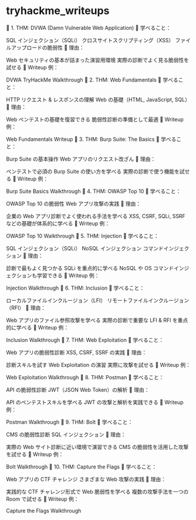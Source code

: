 # tryhackme_writeups

📌 1. THM: DVWA (Damn Vulnerable Web Application)
🔹 学べること：

SQL インジェクション（SQLi）
クロスサイトスクリプティング（XSS）
ファイルアップロードの脆弱性
🔹 理由：

Web セキュリティの基本が詰まった演習用環境
実際の診断でよく見る脆弱性を試せる
🔹 Writeup 例：

DVWA TryHackMe Walkthrough
📌 2. THM: Web Fundamentals
🔹 学べること：

HTTP リクエスト & レスポンスの理解
Web の基礎（HTML, JavaScript, SQL）
🔹 理由：

Web ペンテストの基礎を復習できる
脆弱性診断の準備として最適
🔹 Writeup 例：

Web Fundamentals Writeup
📌 3. THM: Burp Suite: The Basics
🔹 学べること：

Burp Suite の基本操作
Web アプリのリクエスト改ざん
🔹 理由：

ペンテストで必須の Burp Suite の使い方を学べる
実際の診断で使う機能を試せる
🔹 Writeup 例：

Burp Suite Basics Walkthrough
📌 4. THM: OWASP Top 10
🔹 学べること：

OWASP Top 10 の脆弱性
Web アプリ攻撃の実践
🔹 理由：

企業の Web アプリ診断でよく使われる手法を学べる
XSS, CSRF, SQLi, SSRF などの基礎が体系的に学べる
🔹 Writeup 例：

OWASP Top 10 Walkthrough
📌 5. THM: Injection
🔹 学べること：

SQL インジェクション（SQLi）
NoSQL インジェクション
コマンドインジェクション
🔹 理由：

診断で最もよく見つかる SQLi を重点的に学べる
NoSQL や OS コマンドインジェクションも学習できる
🔹 Writeup 例：

Injection Walkthrough
📌 6. THM: Inclusion
🔹 学べること：

ローカルファイルインクルージョン（LFI）
リモートファイルインクルージョン（RFI）
🔹 理由：

Web アプリのファイル参照攻撃を学べる
実際の診断で重要な LFI & RFI を重点的に学べる
🔹 Writeup 例：

Inclusion Walkthrough
📌 7. THM: Web Exploitation
🔹 学べること：

Web アプリの脆弱性診断
XSS, CSRF, SSRF の実践
🔹 理由：

診断スキルを試す Web Exploitation の演習
実際に攻撃を試せる
🔹 Writeup 例：

Web Exploitation Walkthrough
📌 8. THM: Postman
🔹 学べること：

API の脆弱性診断
JWT（JSON Web Token）の解析
🔹 理由：

API のペンテストスキルを学べる
JWT の攻撃と解析を実践できる
🔹 Writeup 例：

Postman Walkthrough
📌 9. THM: Bolt
🔹 学べること：

CMS の脆弱性診断
SQL インジェクション
🔹 理由：

実際の Web サイト診断に近い環境で演習できる
CMS の脆弱性を活用した攻撃を試せる
🔹 Writeup 例：

Bolt Walkthrough
📌 10. THM: Capture the Flags
🔹 学べること：

Web アプリの CTF チャレンジ
さまざまな Web 攻撃の実践
🔹 理由：

実践的な CTF チャレンジ形式で Web 脆弱性を学べる
複数の攻撃手法を一つの Room で試せる
🔹 Writeup 例：

Capture the Flags Walkthrough
